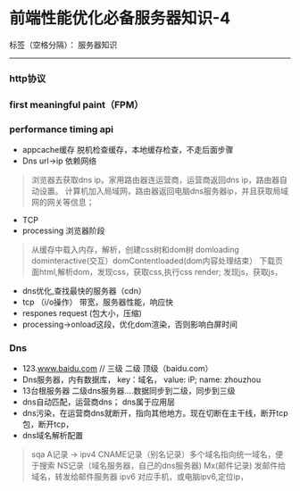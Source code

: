 ﻿# 前端性能优化必备服务器知识-4

标签（空格分隔）： 服务器知识

---

### http协议
### first meaningful paint（FPM）
### performance timing api   
+ appcache缓存 脱机检查缓存，本地缓存检查，不走后面步骤
+ Dns url->ip 依赖网络
> 浏览器去获取dns ip。家用路由器连运营商，运营商返回dns ip，路由器自动设置。
计算机加入局域网，路由器返回电脑dns服务器ip，并且获取局域网的网关等信息；
+ TCP
+ processing 浏览器阶段
> 从缓存中载入内存，解析，创建css树和dom树
domloading dominteractive(交互）domContentloaded(dom内容处理结束）
下载页面html,解析dom，发现css，获取css,执行css render; 发现js，获取js，

+ dns优化,查找最快的服务器（cdn）
+ tcp （i/o操作） 带宽，服务器性能，响应快
+ respones request (包大小，压缩)
+ processing->onload这段，优化dom渲染，否则影响白屏时间

### Dns
+ 123.www.baidu.com // 三级 二级 顶级（baidu.com）
+ Dns服务器，内有数据库， key：域名， value: iP; name: zhouzhou
+ 13台根服务器 二级dns服务器....数据同步到二级，同步到三级
+ dns自动匹配，运营商dns； dns属于应用层
+ dns污染，在运营商dns就断开，指向其他地方。现在切断在主干线，断开tcp包，断开tcp，
+ dns域名解析配置
> sqa
A记录 -> ipv4
CNAME记录（别名记录）多个域名指向统一域名，便于搜索
NS记录（域名服务器，自己的dns服务器)
Mx(邮件记录) 发邮件给域名，转发给邮件服务器
ipv6 对应手机，或电脑ipv6,定位ip，






